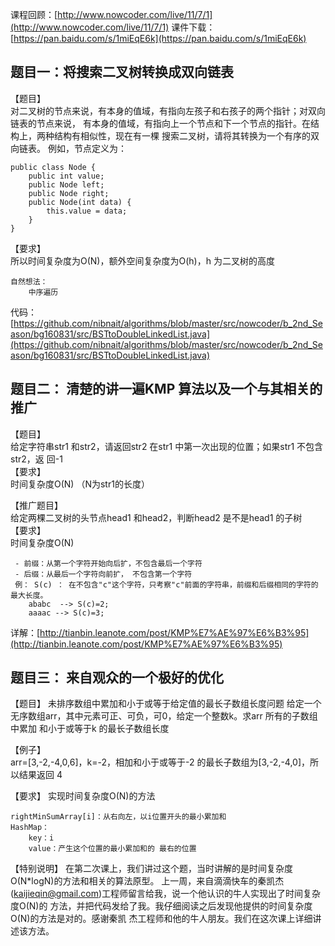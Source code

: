 课程回顾：[http://www.nowcoder.com/live/11/7/1](http://www.nowcoder.com/live/11/7/1)
课件下载：[https://pan.baidu.com/s/1miEqE6k](https://pan.baidu.com/s/1miEqE6k)

## 题目一：将搜索二叉树转换成双向链表
【题目】  
对二叉树的节点来说，有本身的值域，有指向左孩子和右孩子的两个指针；对双向链表的节点来说，
有本身的值域，有指向上一个节点和下一个节点的指针。在结构上，两种结构有相似性，现在有一棵
搜索二叉树，请将其转换为一个有序的双向链表。
例如，节点定义为：

    public class Node {
        public int value;
        public Node left;
        public Node right;
        public Node(int data) {
            this.value = data;
        }
    }
【要求】  
所以时间复杂度为O(N)，额外空间复杂度为O(h)，h 为二叉树的高度

    自然想法：
        中序遍历
     
           
    

代码：[https://github.com/nibnait/algorithms/blob/master/src/nowcoder/b_2nd_Season/bg160831/src/BSTtoDoubleLinkedList.java](https://github.com/nibnait/algorithms/blob/master/src/nowcoder/b_2nd_Season/bg160831/src/BSTtoDoubleLinkedList.java)


## 题目二： 清楚的讲一遍KMP 算法以及一个与其相关的推广
【题目】  
给定字符串str1 和str2，请返回str2 在str1 中第一次出现的位置；如果str1 不包含str2，返
回-1  
【要求】  
时间复杂度O(N)   （N为str1的长度）

【推广题目】  
给定两棵二叉树的头节点head1 和head2，判断head2 是不是head1 的子树  
【要求】  
时间复杂度O(N)

     - 前缀：从第一个字符开始向后扩，不包含最后一个字符
     - 后缀：从最后一个字符向前扩， 不包含第一个字符
     例： S(c) ： 在不包含"c"这个字符，只考察"c"前面的字符串，前缀和后缀相同的字符的最大长度。
        ababc  --> S(c)=2;
        aaaac --> S(c)=3;

详解：[http://tianbin.leanote.com/post/KMP%E7%AE%97%E6%B3%95](http://tianbin.leanote.com/post/KMP%E7%AE%97%E6%B3%95)
    


## 题目三： 来自观众的一个极好的优化
【题目】
未排序数组中累加和小于或等于给定值的最长子数组长度问题
给定一个无序数组arr，其中元素可正、可负，可0，给定一个整数k。求arr 所有的子数组中累加
和小于或等于k 的最长子数组长度

【例子】  
arr=[3,-2,-4,0,6]，k=-2，相加和小于或等于-2 的最长子数组为[3,-2,-4,0]，所以结果返回
4

【要求】
实现时间复杂度O(N)的方法

    rightMinSumArray[i]：从右向左，以i位置开头的最小累加和
    HashMap： 
        key：i
        value：产生这个位置的最小累加和的 最右的位置
    
    



【特别说明】
在第二次课上，我们讲过这个题，当时讲解的是时间复杂度O(N*logN)的方法和相关的算法原型。
上一周，来自滴滴快车的秦凯杰(kaijieqin@gmail.com)工程师留言给我，说一个他认识的牛人实现出了时间复杂度O(N)的
方法，并把代码发给了我。我仔细阅读之后发现他提供的时间复杂度O(N)的方法是对的。感谢秦凯
杰工程师和他的牛人朋友。我们在这次课上详细讲述该方法。